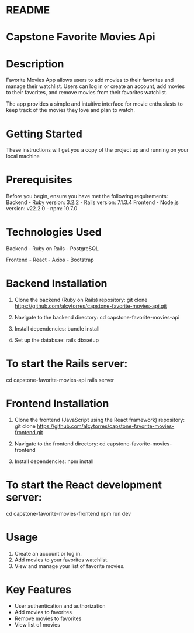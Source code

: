 # README

# Capstone Favorite Movies Api

# Description
  Favorite Movies App allows users to add movies to their favorites and manage their watchlist. Users can log in or create an account, add movies to their favorites, and remove movies from their favorites watchlist. 

  The app provides a simple and intuitive interface for movie enthusiasts to keep track of the movies they love and plan to watch.

# Getting Started
  These instructions will get you a copy of the project up and running on your local machine

# Prerequisites
  Before you begin, ensure you have met the following requirements:
    Backend
      - Ruby version: 3.2.2
      - Rails version: 7.1.3.4
    Frontend
      - Node.js version: v22.2.0
      - npm: 10.7.0

# Technologies Used
  Backend
    - Ruby on Rails
    - PostgreSQL

  Frontend
    - React
    - Axios
    - Bootstrap

# Backend Installation
  1. Clone the backend (Ruby on Rails) repository:
     git clone https://github.com/alcytorres/capstone-favorite-movies-api.git

  2. Navigate to the backend directory:
     cd capstone-favorite-movies-api

  3. Install dependencies:
     bundle install

  4. Set up the databsae:
     rails db:setup

# To start the Rails server:
  cd capstone-favorite-movies-api
  rails server

# Frontend Installation
  1. Clone the frontend (JavaScript using the React framework) repository:
     git clone https://github.com/alcytorres/capstone-favorite-movies-frontend.git

  2. Navigate to the frontend directory:
     cd capstone-favorite-movies-frontend

  3. Install dependencies:
     npm install

# To start the React development server:
  cd capstone-favorite-movies-frontend
  npm run dev

# Usage
  1. Create an account or log in.
  2. Add movies to your favorites watchlist.
  3. View and manage your list of favorite movies.

# Key Features 
  - User authentication and authorization
  - Add movies to favorites
  - Remove movies to favorites
  - View list of movies
